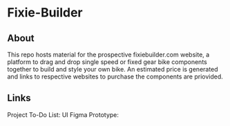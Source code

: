 # Fixie-Builder
## About
This repo hosts material for the prospective fixiebuilder.com website, a platform to drag and drop single speed or fixed gear bike components together to build and style your own bike. An estimated price is generated and links to respective websites to purchase the components are priovided.

## Links
Project To-Do List:
UI Figma Prototype:
